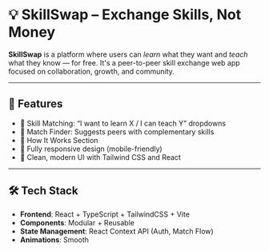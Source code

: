 # 💡 SkillSwap – Exchange Skills, Not Money

**SkillSwap** is a platform where users can *learn* what they want and *teach* what they know — for free. It's a peer-to-peer skill exchange web app focused on collaboration, growth, and community.

---

## 🚀 Features

- 🔁 Skill Matching: “I want to learn X / I can teach Y” dropdowns
- 👥 Match Finder: Suggests peers with complementary skills
- 📖 How It Works Section
- 📱 Fully responsive design (mobile-friendly)
- 🎯 Clean, modern UI with Tailwind CSS and React

---

## 🛠️ Tech Stack

- **Frontend**: React + TypeScript + TailwindCSS + Vite
- **Components**: Modular + Reusable
- **State Management**: React Context API (Auth, Match Flow)
- **Animations**: Smooth

